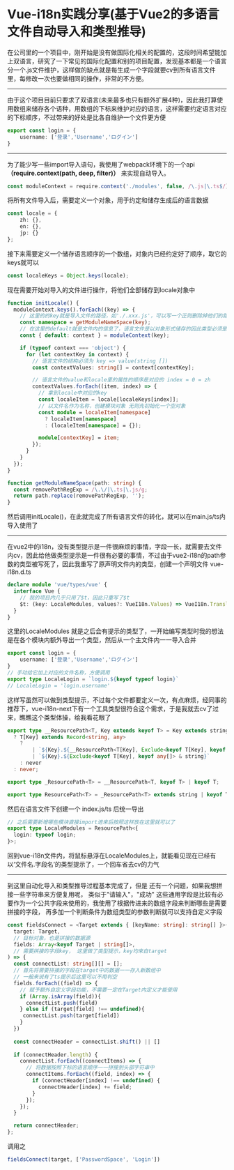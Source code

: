 # Vue-i18n实践分享(基于Vue2的多语言文件自动导入和类型推导)

在公司里的一个项目中，刚开始是没有做国际化相关的配置的，这段时间希望能加上双语言，研究了一下常见的国际化配置和别的项目配置，发现基本都是一个语言分一个.js文件维护，这样做的缺点就是每生成一个字段就要cv到所有语言文件里，每修改一次也要做相同的操作，非常的不方便。

***

由于这个项目目前只要求了双语言(未来最多也只有额外扩展4种)，因此我打算使用数组来储存各个语种，用数组的下标来维护对应的语言，这样需要约定语言对应的下标顺序，不过带来的好处是比各自维护一个文件更方便

```typescript
export const login = {
    username: ['登录','Username','ログイン']
}
```

***

为了能少写一些import导入语句，我使用了webpack环境下的一个api **（require.context(path, deep, filter)）** 来实现自动导入。

```typescript
const moduleContext = require.context('./modules', false, /\.js|\.ts$/);
```

将所有文件导入后，需要定义一个对象，用于约定和储存生成后的语言数据

```typescript
const locale = {
    zh: {},
    en: {},
    jp: {}
};
```

接下来需要定义一个储存语言顺序的一个数组，对象内已经约定好了顺序，取它的keys就可以

```typescript
const localeKeys = Object.keys(locale);
```

现在需要开始对导入的文件进行操作，将他们全部储存到locale对象中

```typescript
function initLocale() {
  moduleContext.keys().forEach((key) => {
    // 这里的的key就是导入文件的路径，如'./.xxx.js'，可以写一个正则删除掉他们的路径提取出该文件名称
    const namespace = getModuleNameSpace(key);
    // 在这里的default就是文件内的信息了，语言文件是以对象形式储存的因此类型必须是对象
    const { default: context } = moduleContext(key);

    if (typeof context === 'object') {
      for (let contextKey in context) {
        // 语言文件的结构必须为 key => value(string [])
        const contextValues: string[] = context[contextKey];

        // 语言文件的value和locale里的属性的顺序是对应的 index = 0 = zh
        contextValues.forEach((item, index) => {
          // 拿到locale中对应的key
          const localeItem = locale[localeKeys[index]];
          // 以文件名作为名称，创建模块对象 无则先初始化一个空对象
          const module = localeItem[namespace]
            ? localeItem[namespace]
            : (localeItem[namespace] = {});

          module[contextKey] = item;
        });
      }
    }
  });
}
```

```typescript
function getModuleNameSpace(path: string) {
  const removePathRegExp = /\.\/|\.ts|\.js/g;
  return path.replace(removePathRegExp, '');
}
```

然后调用initLocale()，在此就完成了所有语言文件的转化，就可以在main.js/ts内导入使用了

***

在vue2中的i18n，没有类型提示是一件很麻烦的事情，字段一长，就需要去文件内cv，因此给他做类型提示是一件很有必要的事情，不过由于vue2-i18n的path参数的类型被写死了，因此我重写了原声明文件内的类型，创建一个声明文件 vue-i18n.d.ts

```typescript
declare module 'vue/types/vue' {
  interface Vue {
    // 我的项目内几乎只用了$t，因此只重写了$t
    $t: (key: LocaleModules, values?: VueI18n.Values) => VueI18n.TranslateResult;
  }
}
```
这里的LocaleModules 就是之后会有提示的类型了，一开始编写类型时我的想法是在各个模块内额外导出一个类型，然后从一个主文件内一一导入合并

```typescript
export const login = {
    username: ['登录','Username','ログイン']
}
// 手动给它加上对应的文件名称，方便调用
export type LocaleLogin = `login.${keyof typeof login}`
// LocaleLogin = 'login.username'
```

这样写虽然可以做到类型提示，不过每个文件都要定义一次，有点麻烦，经同事的推荐下，vue-i18n-next下有一个工具类型很符合这个需求，于是我就去cv了过来，瞧瞧这个类型体操，给我看花眼了

```typescript
export type __ResourcePath<T, Key extends keyof T> = Key extends string
  ? T[Key] extends Record<string, any>
    ?
        | `${Key}.${__ResourcePath<T[Key], Exclude<keyof T[Key], keyof any[]>> & string}`
        | `${Key}.${Exclude<keyof T[Key], keyof any[]> & string}`
    : never
  : never;

export type _ResourcePath<T> = __ResourcePath<T, keyof T> | keyof T;

export type ResourcePath<T> = _ResourcePath<T> extends string | keyof T ? _ResourcePath<T> : never;

```

然后在语言文件下创建一个 index.js/ts 后统一导出

```typescript
// 之后需要新增哪些模块直接import进来后按照这样放在这里就可以了
export type LocaleModules = ResourcePath<{
  login: typeof login;
}>;
```

回到vue-i18n文件内，将鼠标悬浮在LocaleModules上，就能看见现在已经有以‘文件名.字段名’的类型提示了，一个回车省去cv的力气

***

到这里自动化导入和类型推导过程基本完成了，但是
还有一个问题，如果我想拼接一些字符串来方便复用呢，
类似于"请输入"，"成功" 这些通用字段是比较有必要作为一个公共字段来使用的，我使用了根据传进来的数组字段来判断哪些是需要拼接的字段，
再多加一个判断条件为数组类型的参数判断就可以支持自定义字段


```typescript
const fieldsConnect = <Target extends { [keyName: string]: string[] }>(
  target: Target,
  // 目标对象，也是拼接的数据源
  fields: Array<keyof Target | string[]>,
  // 需要拼接的字段key， 这里做了类型提示，key均来自target
) => {
  const connectList: string[][] = [];
  // 首先将需要拼接的字段在target中的数据一一存入新数组中
  // 一般来说有了ts提示后这里可以不用判空
  fields.forEach((field) => {
    // 赋予额外自定义字段功能，不需要一定在Target内定义才能使用
    if (Array.isArray(field)){
      connectList.push(field)
    } else if (target[field] !== undefined){
     connectList.push(target[field])
    }
  })
  
  const connectHeader = connectList.shift() || []
  
  if (connectHeader.length) {
    connectList.forEach((connectItems) => {
      // 将数据按照下标的语言顺序一一拼接到头部字符串中
      connectItems.forEach((field, index) => {
        if (connectHeader[index] !== undefined) {
          connectHeader[index] += field;
        }
      });
    });
  }

  return connectHeader;
};
```

调用之

```typescript
fieldsConnect(target, ['PasswordSpace', 'Login'])
```

